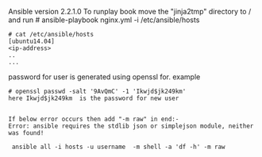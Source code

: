 Ansible version 2.2.1.0
To runplay book move the "jinja2tmp" directory to /
and run # ansible-playbook nginx.yml -i /etc/ansible/hosts

    # cat /etc/ansible/hosts
    [ubuntu14.04]
    <ip-address>
    ..
    ...




password for user is generated using openssl for. example

    # openssl passwd -salt '9AvQmC' -1 'Ikwjd$jk249km'
    here Ikwjd$jk249km  is the password for new user
    
    
    If below error occurs then add "-m raw" in end:-
    Error: ansible requires the stdlib json or simplejson module, neither was found!
    
     ansible all -i hosts -u username  -m shell -a 'df -h' -m raw
